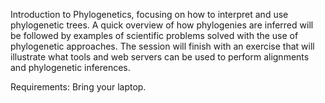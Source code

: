 Introduction to Phylogenetics, focusing on how to interpret and use phylogenetic trees.
A quick overview of how phylogenies are inferred will be followed by examples of scientific problems solved with the use of phylogenetic approaches.
The session will finish with an exercise that will illustrate what tools and web servers can be used to perform alignments and phylogenetic inferences.

Requirements: Bring your laptop.